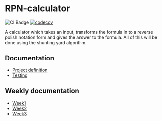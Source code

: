 # RPN-calculator
![CI Badge](https://github.com/KalleHahl/tiralabra/workflows/CI/badge.svg) [![codecov](https://codecov.io/gh/KalleHahl/tiralabra/branch/main/graph/badge.svg?token=D9XSGLPQI0)](https://codecov.io/gh/KalleHahl/tiralabra)

A calculator which takes an input, transforms the formula in to a reverse polish notation form and gives the answer to the formula. All of this will be done using the shunting yard algorithm.
## Documentation
- [Project definition](https://github.com/KalleHahl/tiralabra/blob/main/documentation/definition.md)
- [Testing](https://github.com/KalleHahl/tiralabra/blob/main/documentation/testing.md)
## Weekly documentation
- [Week1](https://github.com/KalleHahl/tiralabra/blob/main/documentation/week1.md)
- [Week2](https://github.com/KalleHahl/tiralabra/blob/main/documentation/week2.md)
- [Week3](https://github.com/KalleHahl/tiralabra/blob/main/documentation/week3.md)




